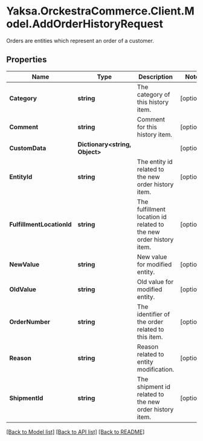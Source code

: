 # Yaksa.OrckestraCommerce.Client.Model.AddOrderHistoryRequest
Orders are entities which represent an order of a customer.

## Properties

Name | Type | Description | Notes
------------ | ------------- | ------------- | -------------
**Category** | **string** | The category of this history item. | [optional] 
**Comment** | **string** | Comment for this history item. | [optional] 
**CustomData** | **Dictionary&lt;string, Object&gt;** |  | [optional] 
**EntityId** | **string** | The entity id related to the new order history item. | [optional] 
**FulfillmentLocationId** | **string** | The fulfillment location id related to the new order history item. | [optional] 
**NewValue** | **string** | New value for modified entity. | [optional] 
**OldValue** | **string** | Old value for modified entity. | [optional] 
**OrderNumber** | **string** | The identifier of the order related to this item. | [optional] 
**Reason** | **string** | Reason related to entity modification. | [optional] 
**ShipmentId** | **string** | The shipment id related to the new order history item. | [optional] 

[[Back to Model list]](../README.md#documentation-for-models) [[Back to API list]](../README.md#documentation-for-api-endpoints) [[Back to README]](../README.md)

